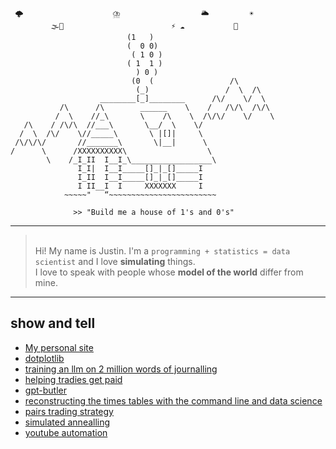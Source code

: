 ```
 🌩️                    ⛈️                  🌥️         ☀️
         🌫️🌈                        ⚡️ ☁️           🌙
                          (1   )
                          (  0 0)
                           ( 1 0 )
                          ( 1  1 )
                            ) 0 )
                           (0  (                 /\
                            (_)                 /  \  /\
                    ________[_]________      /\/    \/  \
           /\      /\        ______    \    /   /\/\  /\/\
          /  \    //_\       \    /\    \  /\/\/    \/    \
   /\    / /\/\  //___\       \__/  \    \/
  /  \  /\/    \//_____\       \ |[]|     \
 /\/\/\/       //_______\       \|__|      \
/      \      /XXXXXXXXXX\                  \
        \    /_I_II  I__I_\__________________\
               I_I|  I__I_____[]_|_[]_____I
               I_II  I__I_____[]_|_[]_____I
               I II__I  I     XXXXXXX     I
            ~~~~~"   “~~~~~~~~~~~~~~~~~~~~~~~~

              >> "Build me a house of 1's and 0's"

```

---

><br> Hi! My name is Justin. I'm a `programming + statistics = data scientist` and I love **simulating** things.
><br> I love to speak with people whose **model of the world** differ from mine.

---

## show and tell

- [My personal site](https://jl33-ai.github.io)
- [dotplotlib](https://github.com/jl33-ai/dotplotlib)
- [training an llm on 2 million words of journalling](https://github.com/jl33-ai/diary-gpt/tree/main)
- [helping tradies get paid](https://github.com/jl33-ai/security-of-payment-dataset)
- [gpt-butler](https://github.com/jl33-ai/girlfriend-gpt-butler)
- [reconstructing the times tables with the command line and data science](https://github.com/jl33-ai/s9-quant)
- [pairs trading strategy](https://github.com/jl33-ai/pairs-trading-analysis-and-simulation/blob/main/Pairs%20Trading%20Strategy.ipynb)
- [simulated annealling](https://github.com/jl33-ai/competitive-programming/blob/main/amandas-automaton/simulated_annealing_parameter_optimisation.ipynb)
- [youtube automation](https://github.com/jl33-ai/song-to-image)
